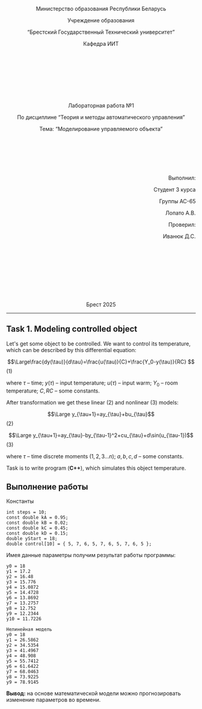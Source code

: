
<p align="center"> Министерство образования Республики Беларусь</p>
<p align="center">Учреждение образования</p>
<p align="center">“Брестский Государственный Технический университет”</p>
<p align="center">Кафедра ИИТ</p>
<br><br><br><br><br><br><br>
<p align="center">Лабораторная работа №1</p>
<p align="center">По дисциплине “Теория и методы автоматического управления”</p>
<p align="center">Тема: “Моделирование управляемого объекта”</p>
<br><br><br><br><br>
<p align="right">Выполнил:</p>
<p align="right">Студент 3 курса</p>
<p align="right">Группы АС-65</p>
<p align="right">Лопато А.В.</p>
<p align="right">Проверил:</p>
<p align="right">Иванюк Д.С.</p>
<br><br><br><br><br><br><br><br>
<p align="center">Брест 2025</p>

---
## Task 1. Modeling controlled object
Let's get some object to be controlled. We want to control its temperature, which can be described by this differential equation:

$$\Large\frac{dy(\tau)}{d\tau}=\frac{u(\tau)}{C}+\frac{Y_0-y(\tau)}{RC} $$ (1)

where $\tau$ – time; $y(\tau)$ – input temperature; $u(\tau)$ – input warm; $Y_0$ – room temperature; $C,RC$ – some constants.

After transformation we get these linear (2) and nonlinear (3) models:

$$\Large y_{\tau+1}=ay_{\tau}+bu_{\tau}$$ (2)

$$\Large y_{\tau+1}=ay_{\tau}-by_{\tau-1}^2+cu_{\tau}+d\sin(u_{\tau-1})$$ (3)

where $\tau$ – time discrete moments ($1,2,3{\dots}n$); $a,b,c,d$ – some constants.

Task is to write program (**С++**), which simulates this object temperature.

## Выполнение работы
Константы  
```
int steps = 10; 
const double kA = 0.95;
const double kB = 0.02;
const double kC = 0.45;
const double kD = 0.15;
double yStart = 18;
double control[10] = { 5, 7, 6, 5, 7, 6, 5, 7, 6, 5 };
```
Имея данные параметры получим результат работы программы:
```Линейная модель
y0 = 18
y1 = 17.2
y2 = 16.48
y3 = 15.776
y4 = 15.0872
y5 = 14.4728
y6 = 13.8692
y7 = 13.2757
y8 = 12.752
y9 = 12.2344
y10 = 11.7226

Нелинейная модель
y0 = 18
y1 = 26.5862
y2 = 34.5354
y3 = 41.4967
y4 = 48.908
y5 = 55.7412
y6 = 61.6422
y7 = 68.0463
y8 = 73.9225
y9 = 78.9145
```
**Вывод:** на основе математической модели можно прогнозировать изменение параметров во времени.

